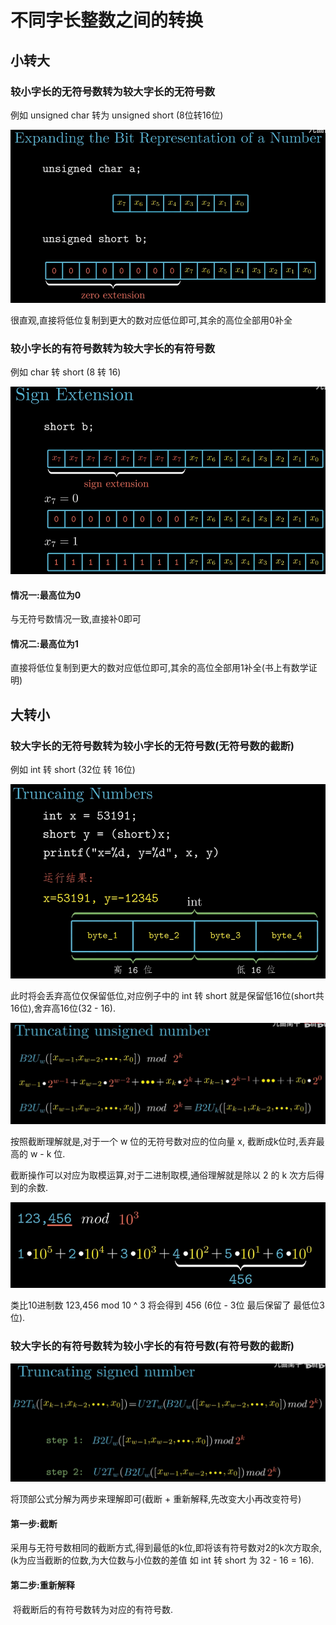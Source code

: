 # 不同字长整数之间的转换



## 小转大

### 较小字长的无符号数转为较大字长的无符号数

例如 unsigned char 转为 unsigned short (8位转16位)

![](.\不同字长整数之间的转换1.png)

很直观,直接将低位复制到更大的数对应低位即可,其余的高位全部用0补全



### 较小字长的有符号数转为较大字长的有符号数

例如 char 转 short (8 转 16)

![](.\不同字长整数之间的转换2.png)

#### 情况一:最高位为0

与无符号数情况一致,直接补0即可

#### 情况二:最高位为1

直接将低位复制到更大的数对应低位即可,其余的高位全部用1补全(书上有数学证明)



## 大转小

### 较大字长的无符号数转为较小字长的无符号数(无符号数的截断)

例如 int 转 short (32位 转 16位)

![](.\不同字长整数之间的转换3.png)

此时将会丢弃高位仅保留低位,对应例子中的 int 转 short 就是保留低16位(short共16位),舍弃高16位(32 - 16).

![](.\不同字长整数之间的转换4.png)

按照截断理解就是,对于一个 w 位的无符号数对应的位向量 x, 截断成k位时,丢弃最高的 w - k 位.

截断操作可以对应为取模运算,对于二进制取模,通俗理解就是除以 2 的 k 次方后得到的余数.

![](.\不同字长整数之间的转换5.png)

类比10进制数 123,456 mod 10 ^ 3 将会得到 456 (6位 - 3位 最后保留了 最低位3位).



### 较大字长的有符号数转为较小字长的有符号数(有符号数的截断)

![](.\不同字长整数之间的转换6.png)

将顶部公式分解为两步来理解即可(截断 + 重新解释,先改变大小再改变符号)

#### 第一步:截断

​	采用与无符号数相同的截断方式,得到最低的k位,即将该有符号数对2的k次方取余,(k为应当截断的位数,为大位数与小位数的差值 如 int 转 short 为 32 - 16 = 16).

#### 第二步:重新解释

​	将截断后的有符号数转为对应的有符号数.